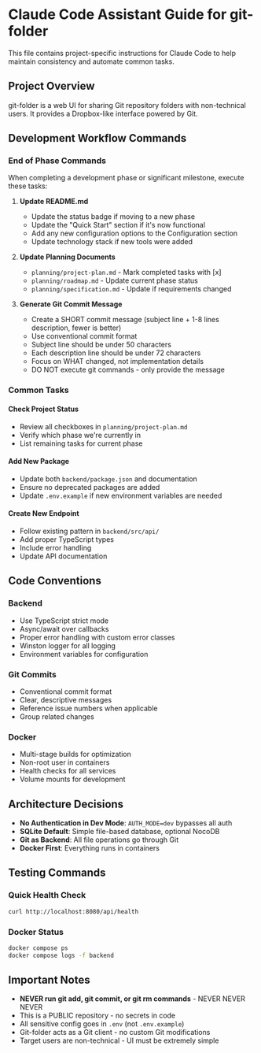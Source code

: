 # Claude Code Assistant Guide for git-folder

This file contains project-specific instructions for Claude Code to help maintain consistency and automate common tasks.

## Project Overview

git-folder is a web UI for sharing Git repository folders with non-technical users. It provides a Dropbox-like interface powered by Git.

## Development Workflow Commands

### End of Phase Commands

When completing a development phase or significant milestone, execute these tasks:

1. **Update README.md**
   - Update the status badge if moving to a new phase
   - Update the "Quick Start" section if it's now functional
   - Add any new configuration options to the Configuration section
   - Update technology stack if new tools were added

2. **Update Planning Documents**
   - `planning/project-plan.md` - Mark completed tasks with [x]
   - `planning/roadmap.md` - Update current phase status
   - `planning/specification.md` - Update if requirements changed

3. **Generate Git Commit Message**
   - Create a SHORT commit message (subject line + 1-8 lines description, fewer is better)
   - Use conventional commit format
   - Subject line should be under 50 characters
   - Each description line should be under 72 characters
   - Focus on WHAT changed, not implementation details
   - DO NOT execute git commands - only provide the message

### Common Tasks

#### Check Project Status
- Review all checkboxes in `planning/project-plan.md`
- Verify which phase we're currently in
- List remaining tasks for current phase

#### Add New Package
- Update both `backend/package.json` and documentation
- Ensure no deprecated packages are added
- Update `.env.example` if new environment variables are needed

#### Create New Endpoint
- Follow existing pattern in `backend/src/api/`
- Add proper TypeScript types
- Include error handling
- Update API documentation

## Code Conventions

### Backend
- Use TypeScript strict mode
- Async/await over callbacks
- Proper error handling with custom error classes
- Winston logger for all logging
- Environment variables for configuration

### Git Commits
- Conventional commit format
- Clear, descriptive messages
- Reference issue numbers when applicable
- Group related changes

### Docker
- Multi-stage builds for optimization
- Non-root user in containers
- Health checks for all services
- Volume mounts for development

## Architecture Decisions

- **No Authentication in Dev Mode**: `AUTH_MODE=dev` bypasses all auth
- **SQLite Default**: Simple file-based database, optional NocoDB
- **Git as Backend**: All file operations go through Git
- **Docker First**: Everything runs in containers

## Testing Commands

### Quick Health Check
```bash
curl http://localhost:8080/api/health
```

### Docker Status
```bash
docker compose ps
docker compose logs -f backend
```

## Important Notes

- **NEVER run git add, git commit, or git rm commands** - NEVER NEVER NEVER
- This is a PUBLIC repository - no secrets in code
- All sensitive config goes in `.env` (not `.env.example`)
- Git-folder acts as a Git client - no custom Git modifications
- Target users are non-technical - UI must be extremely simple